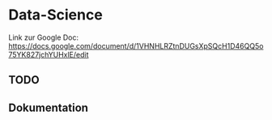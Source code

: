 # Data-Science

Link zur Google Doc: https://docs.google.com/document/d/1VHNHLRZtnDUGsXpSQcH1D46QQ5o75YK827jchYUHxlE/edit

## TODO



## Dokumentation


 



